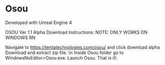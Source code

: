 # Osou

Developed with Unreal Engine 4

OSOU Ver 1.1 Alpha Download Instructions:
NOTE: ONLY WORKS ON WINDOWS RN

Navigate to https://tentatechnologies.com/osou/ and click download alpha
Download and extract zip file. \n
Inside Osou folder go to WindowsNoEditor>Osou.exe. 
Launch Osou. 
That is it!. 
